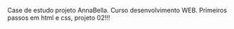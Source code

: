 Case de estudo projeto AnnaBella. Curso desenvolvimento WEB. Primeiros passos em html e css, projeto 02!!!
